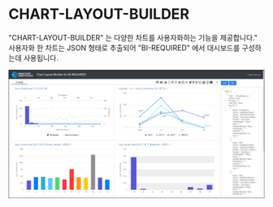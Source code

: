 # CHART-LAYOUT-BUILDER 

  "CHART-LAYOUT-BUILDER" 는 다양한 차트를 사용자화하는 기능을 제공합니다."<br>
 사용자화 한 차트는 JSON 형태로 추출되어 "BI-REQUIRED" 에서 대시보드를 구성하는데 사용됩니다.<br>

![image-20230411104453253](images/README/image-20230411104453253.png)
